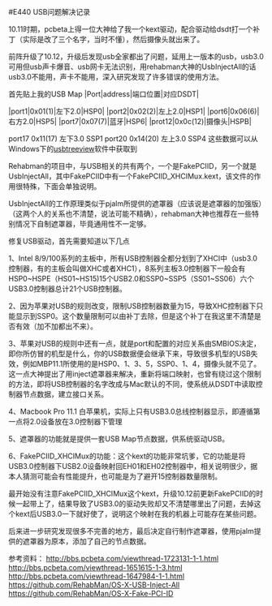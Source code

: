 #E440 USB问题解决记录

10.11时期，pcbeta上得一位大神给了我一个kext驱动，配合驱动给dsdt打一个补丁（实际是改了三个名字，当时不懂），然后摄像头就出来了。

前阵升级了10.12，升级后发现usb全家都出了问题，延用上一版本的usb，usb3.0可用但usb声卡爆音、usb网卡无法识别，用rehabman大神的UsbInjectAll的话usb3.0不能用，声卡不能用，深入研究发现了许多错误的使用方法。

首先贴上我的USB Map
|Port|address|端口位置|对应DSDT|

|port1|0x01(1)|左下2.0|HSP0|
|port2|0x02(2)|左上2.0|HSP1|
|port6|0x06(6)|右方2.0|HSP5|
|port7|0x07(7)|蓝牙|HSP6|
|prot12|0x0c(12)|摄像头|HSPB|

port17 0x11(17) 左下3.0 SSP1
port20 0x14(20) 左上3.0 SSP4
这些数据可以从Windows下的[usbtreeview](http://www.uwe-sieber.de/files/usbtreeview.zip)软件中获取到

Rehabman的项目中，与USB相关的共有两个，一个是FakePCIID，另一个就是UsbInjectAll，其中FakePCIID中有一个FakePCIID_XHCIMux.kext，该文件的作用很特殊，下面会单独说明。

UsbInjectAll的工作原理类似于pjalm所提供的遮罩器（应该说是遮罩器的加强版）（这两个人的关系也不清楚，说法可能不精确），rehabman大神也推荐在一些特别情况下自制遮罩器，毕竟通用性不一定够。

修复USB驱动，首先需要知道以下几点

1、Intel 8/9/100系列的主板中，所有USB控制器全都分划到了XHCI中（usb3.0控制器，有的主板会叫做XHC或者XHC1），8系列主板3.0控制器下一般会有HSP0~HSPE（HS01~HS15)15个USB2.0和SSP0~SSP5（SS01~SS06）六个USB3.0控制器总计21个USB控制器。

2、因为苹果对USB的规则改变，限制USB控制器数量为15，导致XHC控制器下只能显示到SSP0。这个数量限制可以由补丁去除，但是这个补丁在我这里不清楚是否有效（加不加都出不来）。

3、苹果对USB的规则中还有一点，就是port和配置的对应关系由SMBIOS决定，即你所仿冒的机型是什么，你的USB数据便会继承下来，导致很多机型的USB失效，例如MBP11.1所使用的是HSP0、1、3、5，SSP0、1、4，摄像头就不见了。这一点大神提出了用inject遮罩器来解决，重新将端口映射，也曾有绕过这个限制的方法，即将USB控制器的名字改成与Mac默认的不同，使系统从DSDT中读取控制器节点数据，建立接口关系。

4、Macbook Pro 11.1 白苹果机，实际上只有USB3.0总线控制器显示，即遵循第一点将2.0设备放在3.0控制器下管理

5、遮罩器的功能就是提供一套USB Map节点数据，供系统驱动USB。

6、FakePCIID_XHCIMux的功能：这个kext的功能非常坑爹，它的功能是将USB3.0控制器下USB2.0设备映射回EH01和EH02控制器中，相关说明很少，据本人猜测可能会有性能提升，也可能是为了避开15控制器数量限制。

最开始没有注意FakePCIID_XHCIMux这个kext，升级10.12前更新FakePCIID的时候一起带上了，结果导致了USB3.0的驱动失败却又不清楚哪里出了问题，去掉这个kext后USB3.0一下就好使了，说明这个映射在我的机器上可能存在某些问题。

后来进一步研究发现很多不完善的地方，最后决定自行制作遮罩器，使用pjalm提供的遮罩器为原本，添加了自己的节点数据。

参考资料：
http://bbs.pcbeta.com/viewthread-1723131-1-1.html
http://bbs.pcbeta.com/viewthread-1651615-1-3.html
http://bbs.pcbeta.com/viewthread-1647984-1-1.html
https://github.com/RehabMan/OS-X-USB-Inject-All
https://github.com/RehabMan/OS-X-Fake-PCI-ID